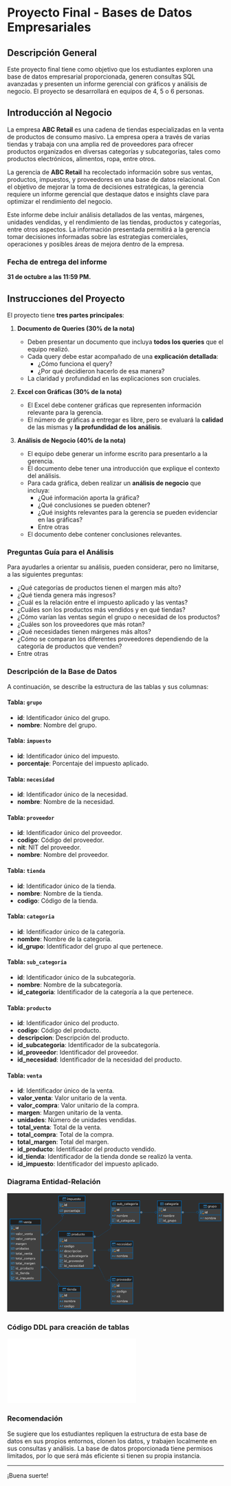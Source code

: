 # Proyecto Final - Bases de Datos Empresariales

## Descripción General

Este proyecto final tiene como objetivo que los estudiantes exploren una base de datos empresarial proporcionada, generen consultas SQL avanzadas y presenten un informe gerencial con gráficos y análisis de negocio. El proyecto se desarrollará en equipos de 4, 5 o 6 personas.

## Introducción al Negocio

La empresa **ABC Retail** es una cadena de tiendas especializadas en la venta de productos de consumo masivo. La empresa opera a través de varias tiendas y trabaja con una amplia red de proveedores para ofrecer productos organizados en diversas categorías y subcategorías, tales como productos electrónicos, alimentos, ropa, entre otros. 

La gerencia de **ABC Retail** ha recolectado información sobre sus ventas, productos, impuestos, y proveedores en una base de datos relacional. Con el objetivo de mejorar la toma de decisiones estratégicas, la gerencia requiere un informe gerencial que destaque datos e insights clave para optimizar el rendimiento del negocio.

Este informe debe incluir análisis detallados de las ventas, márgenes, unidades vendidas, y el rendimiento de las tiendas, productos y categorías, entre otros aspectos. La información presentada permitirá a la gerencia tomar decisiones informadas sobre las estrategias comerciales, operaciones y posibles áreas de mejora dentro de la empresa.

### Fecha de entrega del informe
**31 de octubre a las 11:59 PM.**

## Instrucciones del Proyecto

El proyecto tiene **tres partes principales**:

1. **Documento de Queries (30% de la nota)**
   - Deben presentar un documento que incluya **todos los queries** que el equipo realizó.
   - Cada query debe estar acompañado de una **explicación detallada**: 
     - ¿Cómo funciona el query?
     - ¿Por qué decidieron hacerlo de esa manera?
   - La claridad y profundidad en las explicaciones son cruciales.

2. **Excel con Gráficas (30% de la nota)**
   - El Excel debe contener gráficas que representen información relevante para la gerencia.
   - El número de gráficas a entregar es libre, pero se evaluará la **calidad** de las mismas y **la profundidad de los análisis**.

3. **Análisis de Negocio (40% de la nota)**
   - El equipo debe generar un informe escrito para presentarlo a la gerencia.
   - El documento debe tener una introducción que explique el contexto del análisis.
   - Para cada gráfica, deben realizar un **análisis de negocio** que incluya:
     - ¿Qué información aporta la gráfica?
     - ¿Qué conclusiones se pueden obtener?
     - ¿Qué insights relevantes para la gerencia se pueden evidenciar en las gráficas?
     - Entre otras
   - El documento debe contener conclusiones relevantes.

### Preguntas Guía para el Análisis

Para ayudarles a orientar su análisis, pueden considerar, pero no limitarse, a las siguientes preguntas:
- ¿Qué categorías de productos tienen el margen más alto?
- ¿Qué tienda genera más ingresos?
- ¿Cuál es la relación entre el impuesto aplicado y las ventas?
- ¿Cuáles son los productos más vendidos y en qué tiendas?
- ¿Cómo varían las ventas según el grupo o necesidad de los productos?
- ¿Cuáles son los proveedores que más rotan?
- ¿Qué necesidades tienen márgenes más altos?
- ¿Cómo se comparan los diferentes proveedores dependiendo de la categoría de productos que venden?
- Entre otras

### Descripción de la Base de Datos

A continuación, se describe la estructura de las tablas y sus columnas:

#### Tabla: `grupo`
- **id**: Identificador único del grupo.
- **nombre**: Nombre del grupo.

#### Tabla: `impuesto`
- **id**: Identificador único del impuesto.
- **porcentaje**: Porcentaje del impuesto aplicado.

#### Tabla: `necesidad`
- **id**: Identificador único de la necesidad.
- **nombre**: Nombre de la necesidad.

#### Tabla: `proveedor`
- **id**: Identificador único del proveedor.
- **codigo**: Código del proveedor.
- **nit**: NIT del proveedor.
- **nombre**: Nombre del proveedor.

#### Tabla: `tienda`
- **id**: Identificador único de la tienda.
- **nombre**: Nombre de la tienda.
- **codigo**: Código de la tienda.

#### Tabla: `categoria`
- **id**: Identificador único de la categoría.
- **nombre**: Nombre de la categoría.
- **id_grupo**: Identificador del grupo al que pertenece.

#### Tabla: `sub_categoria`
- **id**: Identificador único de la subcategoría.
- **nombre**: Nombre de la subcategoría.
- **id_categoria**: Identificador de la categoría a la que pertenece.

#### Tabla: `producto`
- **id**: Identificador único del producto.
- **codigo**: Código del producto.
- **descripcion**: Descripción del producto.
- **id_subcategoria**: Identificador de la subcategoría.
- **id_proveedor**: Identificador del proveedor.
- **id_necesidad**: Identificador de la necesidad del producto.

#### Tabla: `venta`
- **id**: Identificador único de la venta.
- **valor_venta**: Valor unitario de la venta.
- **valor_compra**: Valor unitario de la compra.
- **margen**: Margen unitario de la venta.
- **unidades**: Número de unidades vendidas.
- **total_venta**: Total de la venta.
- **total_compra**: Total de la compra.
- **total_margen**: Total del margen.
- **id_producto**: Identificador del producto vendido.
- **id_tienda**: Identificador de la tienda donde se realizó la venta.
- **id_impuesto**: Identificador del impuesto aplicado.

### Diagrama Entidad-Relación

![Diagrama ER](./er_diagram.png)

### Código DDL para creación de tablas
![DDL](./ddl.sql)

### Recomendación

Se sugiere que los estudiantes repliquen la estructura de esta base de datos en sus propios entornos, clonen los datos, y trabajen localmente en sus consultas y análisis. La base de datos proporcionada tiene permisos limitados, por lo que será más eficiente si tienen su propia instancia.

---

¡Buena suerte!
